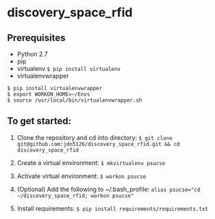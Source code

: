 # discovery_space_rfid

## Prerequisites
  * Python 2.7
  * pip
  * virtualenv
   `$ pip install virtualenv`
  * virtualenvwrapper
   ```
   $ pip install virtualenvwrapper
   $ export WORKON_HOME=~/Envs
   $ source /usr/local/bin/virtualenvwrapper.sh
   ```

## To get started:

1. Clone the repository and cd into directory:
   `$ git clone git@github.com:jdn5126/discovery_space_rfid.git && cd discovery_space_rfid`

2. Create a virtual environment:
   `$ mkvirtualenv psucse`

3. Activate virtual environment:
   `$ workon psucse`

4. (Optional) Add the following to ~/.bash_profile:
   `alias psucse="cd ~/discovery_space_rfid; workon psucse"`

5. Install requirements:
   `$ pip install requirements/requirements.txt`
